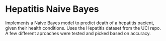 # Hepatitis Naive Bayes

Implements a Naive Bayes model to predict death of a hepatitis pacient, given their health conditions. Uses the Hepatitis dataset from the UCI repo. A few different aproaches were tested and picked based on accuracy.

